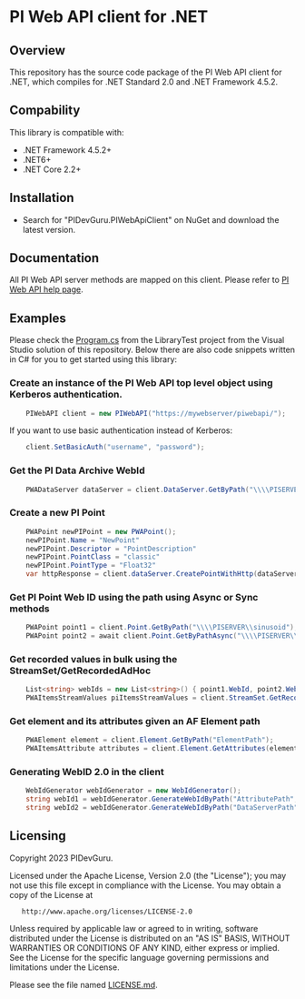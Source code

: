 PI Web API client for .NET
===

## Overview
This repository has the source code package of the PI Web API client for .NET, which compiles for .NET Standard 2.0 and .NET Framework 4.5.2. 


## Compability

This library is compatible with:

- .NET Framework 4.5.2+
- .NET6+
- .NET Core 2.2+

## Installation

 - Search for "PIDevGuru.PIWebApiClient" on NuGet and download the latest version.

 
## Documentation

All PI Web API server methods are mapped on this client. Please refer to [PI Web API help page](/piwebapi/help). 

 
## Examples

Please check the [Program.cs](/src/OSIsoft.PIDevClub.PIWebApiClient/LibraryTest/Program.cs) from the LibraryTest project from the Visual Studio solution of this repository. Below there are also code snippets written in C# for you to get started using this library:


### Create an instance of the PI Web API top level object using Kerberos authentication.

```cs
	PIWebAPI client = new PIWebAPI("https://mywebserver/piwebapi/");  
``` 

If you want to use basic authentication instead of Kerberos:

```cs
	client.SetBasicAuth("username", "password"); 
``` 


### Get the PI Data Archive WebId

```cs
	PWADataServer dataServer = client.DataServer.GetByPath("\\\\PISERVER");
```

### Create a new PI Point

```cs
	PWAPoint newPIPoint = new PWAPoint();
	newPIPoint.Name = "NewPoint"
	newPIPoint.Descriptor = "PointDescription"
	newPIPoint.PointClass = "classic"
	newPIPoint.PointType = "Float32"
	var httpResponse = client.dataServer.CreatePointWithHttp(dataServer.webId, newPIPoint)
```

### Get PI Point Web ID using the path using Async or Sync methods

```cs
	PWAPoint point1 = client.Point.GetByPath("\\\\PISERVER\\sinusoid");
	PWAPoint point2 = await client.Point.GetByPathAsync("\\\\PISERVER\\sinusoidu");
```

### Get recorded values in bulk using the StreamSet/GetRecordedAdHoc

```cs
	List<string> webIds = new List<string>() { point1.WebId, point2.WebId };
	PWAItemsStreamValues piItemsStreamValues = client.StreamSet.GetRecordedAdHoc(webIds, startTime: "*-3d", endTime: "*");
```


### Get element and its attributes given an AF Element path

```cs
	PWAElement element = client.Element.GetByPath("ElementPath");
	PWAItemsAttribute attributes = client.Element.GetAttributes(element.WebId, null, 1000, null, false);
```

### Generating WebID 2.0 in the client

```cs
	WebIdGenerator webIdGenerator = new WebIdGenerator();
	string webId1 = webIdGenerator.GenerateWebIdByPath("AttributePath", typeof(PWAAttribute), typeof(PWAElement));
	string webId2 = webIdGenerator.GenerateWebIdByPath("DataServerPath", typeof(PWADataServer));
```




## Licensing
Copyright 2023 PIDevGuru.

   Licensed under the Apache License, Version 2.0 (the "License");
   you may not use this file except in compliance with the License.
   You may obtain a copy of the License at

       http://www.apache.org/licenses/LICENSE-2.0

   Unless required by applicable law or agreed to in writing, software
   distributed under the License is distributed on an "AS IS" BASIS,
   WITHOUT WARRANTIES OR CONDITIONS OF ANY KIND, either express or implied.
   See the License for the specific language governing permissions and
   limitations under the License.
   
Please see the file named [LICENSE.md](LICENSE.md).
